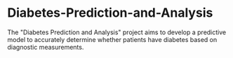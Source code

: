 # Diabetes-Prediction-and-Analysis
The "Diabetes Prediction and Analysis" project aims to develop a predictive model to accurately determine whether patients have diabetes based on diagnostic measurements.
